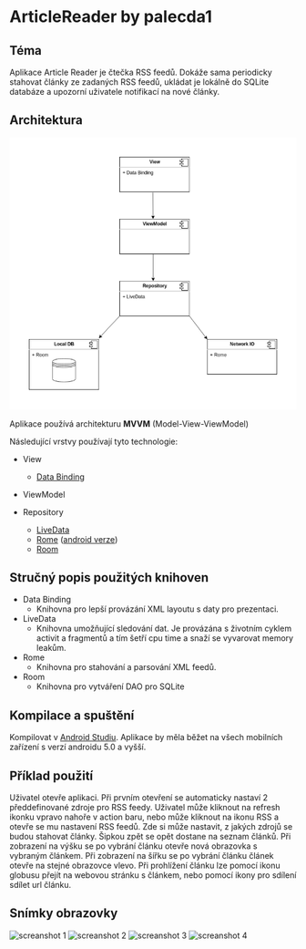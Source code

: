 # ArticleReader by palecda1

## Téma

Aplikace Article Reader je čtečka RSS feedů. Dokáže sama periodicky stahovat články ze zadaných RSS feedů, ukládat je lokálně do SQLite databáze a upozorní uživatele notifikací na nové články.

## Architektura

![architecture](https://raw.githubusercontent.com/Palda97/ArticleReaderpalecda1/master/pics/articleReader.png)

Aplikace používá architekturu **MVVM** (Model-View-ViewModel)

Následující vrstvy používají tyto technologie:

- View
  - [Data Binding](https://developer.android.com/topic/libraries/data-binding)
- ViewModel

- Repository
  - [LiveData](https://developer.android.com/topic/libraries/architecture/livedata)
  - [Rome](http://rometools.github.io/rome/) ([android verze](https://code.google.com/archive/p/android-rome-feed-reader/))
  - [Room](https://developer.android.com/training/data-storage/room)

## Stručný popis použitých knihoven

- Data Binding
  - Knihovna pro lepší provázání XML layoutu s daty pro prezentaci.
- LiveData
  - Knihovna umožňující sledování dat. Je provázána s životním cyklem activit a fragmentů a tím šetří cpu time a snaží se vyvarovat memory leakům.
- Rome
  - Knihovna pro stahování a parsování XML feedů.
- Room
  - Knihovna pro vytváření DAO pro SQLite

## Kompilace a spuštění

Kompilovat v [Android Studiu](https://developer.android.com/studio/). Aplikace by měla běžet na všech mobilních zařízení s verzí androidu 5.0 a vyšší.

## Příklad použití

Uživatel otevře aplikaci. Při prvním otevření se automaticky nastaví 2 předdefinované zdroje pro RSS feedy. Uživatel může kliknout na refresh ikonku vpravo nahoře v action baru, nebo může kliknout na ikonu RSS a otevře se mu nastavení RSS feedů. Zde si může nastavit, z jakých zdrojů se budou stahovat články. Šipkou zpět se opět dostane na seznam článků. Při zobrazení na výšku se po vybrání článku otevře nová obrazovka s vybraným článkem. Při zobrazení na šířku se po vybrání článku článek otevře na stejné obrazovce vlevo. Při prohlížení článku lze pomocí ikonu globusu přejít na webovou stránku s článkem, nebo pomocí ikony pro sdílení sdílet url článku.

## Snímky obrazovky

![screanshot 1](https://raw.githubusercontent.com/Palda97/ArticleReaderpalecda1/master/pics/scre/scr1)
![screanshot 2](https://raw.githubusercontent.com/Palda97/ArticleReaderpalecda1/master/pics/scre/scr2)
![screanshot 3](https://raw.githubusercontent.com/Palda97/ArticleReaderpalecda1/master/pics/scre/scr3)
![screanshot 4](https://raw.githubusercontent.com/Palda97/ArticleReaderpalecda1/master/pics/scre/scr4)
